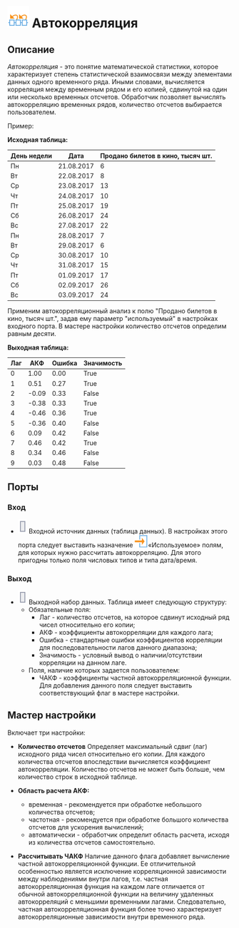 # ![](../../media/app/processors/transformation/autocorrelation.svg) Автокорреляция

## Описание

*Автокорреляция* - это понятие математической статистики, которое характеризует степень статистической взаимосвязи между элементами данных одного временного ряда. Иными словами, вычисляется корреляция между временным рядом и его копией, сдвинутой на один или несколько временных отсчетов. Обработчик позволяет вычислять автокорреляцию временных рядов, количество отсчетов выбирается пользователем.


Пример:

**Исходная таблица:**

 | День недели | Дата | Продано билетов в кино, тысяч шт. |
 | ----------- | ---- | --------------------------------- |
 | Пн | 21.08.2017 | 6 |
 | Вт | 22.08.2017 | 8 |
 | Ср | 23.08.2017 | 13 |
 | Чт | 24.08.2017 | 10 |
 | Пт | 25.08.2017 | 19 |
 | Сб | 26.08.2017 | 24 |
 | Вс | 27.08.2017 | 22 |
 | Пн | 28.08.2017 | 7 |
 | Вт | 29.08.2017 | 6 |
 | Ср | 30.08.2017 | 10 |
 | Чт | 31.08.2017 | 15 |
 | Пт | 01.09.2017 | 17 |
 | Сб | 02.09.2017 | 26 |
 | Вс | 03.09.2017 | 24 |

Применим автокорреляционный анализ к полю "Продано билетов в кино, тысяч шт.", задав ему параметр "используемый" в настройках входного порта. В мастере настройки количество отсчетов определим равным десяти.

**Выходная таблица:**

 | Лаг | АКФ | Ошибка | Значимость |
 | ------ | ------ | ------------ | -------------------- |
 | 0 | 1.00 | 0.00 | True |
 | 1 | 0.51 | 0.27 | True |
 | 2 | -0.09 | 0.33 | False |
 | 3 | -0.38 | 0.33 | True |
 | 4 | -0.46 | 0.36 | True |
 | 5 | -0.36 | 0.40 | False |
 | 6 | 0.09 | 0.42 | False |
 | 7 | 0.46 | 0.42 | True |
 | 8 | 0.34 | 0.46 | False |
 | 9 | 0.03 | 0.48 | False |

## Порты

### Вход

* ![](../../media/app/icons/ports/table-inactive.svg) Входной источник данных (таблица данных). В настройках этого порта следует выставить назначение ![](../../media/app/icons/toolbar-18/used-1.svg)«Используемое» полям, для которых нужно рассчитать автокорреляцию. Для этого пригодны только поля числовых типов и типа дата/время. 

### Выход

* ![](../../media/app/icons/ports/table-inactive.svg) Выходной набор данных. Таблица имеет следующую структуру:
  * Обязательные поля:
    * Лаг - количество отсчетов, на которое сдвинут исходный ряд чисел относительно его копии;
    * АКФ - коэффициенты автокорреляции для каждого лага;
    * Ошибка - стандартные ошибки коэффициентов корреляции для последовательности лагов данного диапазона;
    * Значимость - условный вывод о наличии/отсутствии корреляции на данном лаге.
  * Поля, наличие которых задается пользователем:
    * ЧАКФ - коэффициенты частной автокорреляционной функции. Для добавления данного поля следует выставить соответствующий флаг в мастере настройки.

## Мастер настройки

Включает три настройки:

* **Количество отсчетов** Определяет максимальный сдвиг (лаг) исходного ряда чисел относительно его копии. Для каждого количества отсчетов впоследствии вычисляется коэффициент автокорреляции. Количество отсчетов не может быть больше, чем количество строк в исходной таблице.

* **Область расчета АКФ:**
  * временная - рекомендуется при обработке небольшого количества отсчетов;
  * частотная - рекомендуется при обработке большого количества отсчетов для ускорения вычислений;
  * автоматически - обработчик определит область расчета, исходя из количества отсчетов самостоятельно.

* **Рассчитывать ЧАКФ** Наличие данного флага добавляет вычисление частной автокорреляционной функции. Ее отличительной особенностью является исключение корреляционной зависимости между наблюдениями внутри лагов, т.е. частная автокорреляционная функция на каждом лаге отличается от обычной автокорреляционной функции на величину удаленных автокорреляций с меньшими временными лагами. Следовательно, частная автокорреляционная функция более точно характеризует автокорреляционные зависимости внутри временного ряда.
